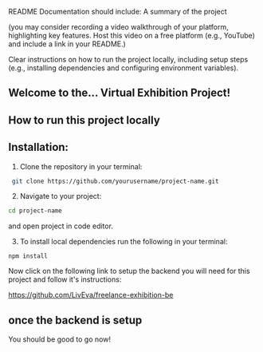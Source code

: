 README Documentation should include:
A summary of the project


(you may consider recording a video walkthrough of your platform, highlighting key features. Host this video on a free platform (e.g., YouTube) and include a link in your README.)

Clear instructions on how to run the project locally, including setup steps (e.g., installing dependencies and configuring environment variables).


## Welcome to the... Virtual Exhibition Project!

## How to run this project locally

## Installation:
1. Clone the repository in your terminal:
   
  ```sh
   git clone https://github.com/yourusername/project-name.git
   ```

2. Navigate to your project:

```sh
cd project-name
```

and open project in code editor.

3. To install local dependencies run the following in your terminal:

```
npm install
```

Now click on the following link to setup the backend you will need for this project and follow it's instructions:

https://github.com/LivEva/freelance-exhibition-be

## once the backend is setup 

You should be good to go now!


